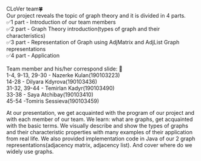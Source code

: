 СLoVer team🍀<br>
Our project reveals the topic of graph theory and it is divided in 4 parts.<br>
✅1 part - Introduction of our team members<br>
✅2 part - Graph Theory introduction(types of graph and their characteristics)<br>
✅3 part - Representation of Graph using AdjMatrix and AdjList Graph representations<br>
✅4 part - Application<br><br>
Team member and his/her correspond slide: 🖤 <br>
1-4, 9-13, 29-30 - Nazerke Kulan(190103223)<br>
14-28 - Dilyara Kdyrova(190103436)<br>
31-32, 39-44 - Temirlan Kadyr(190103490)<br>
33-38 - Saya Atchibay(190103410)<br>
45-54 -Tomiris Sessieva(190103459)<br>

At our presentation, we get acquainted with the program of our project and with each member of our team. We learn: what are graphs, get acquainted with the basic terms. We visually describe and show the types of graphs and their characteristic properties with many examples of their application from real life. 
We also provided implementation code in Java of our 2 graph representations(adjacency matrix, adjacency list). And cover where do we widely use graphs.
